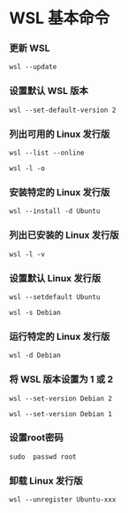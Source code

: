 # WSL 基本命令

### 更新 WSL
``wsl --update``

### 设置默认 WSL 版本
``wsl --set-default-version 2``

### 列出可用的 Linux 发行版
``wsl --list --online``

``wsl -l -o``

### 安装特定的 Linux 发行版
``wsl --install -d Ubuntu``

### 列出已安装的 Linux 发行版
``wsl -l -v``

### 设置默认 Linux 发行版
``wsl --setdefault Ubuntu``

``wsl -s Debian``

### 运行特定的 Linux 发行版
``wsl -d Debian``

### 将 WSL 版本设置为 1 或 2
``wsl --set-version Debian 2``

``wsl --set-version Debian 1``

### 设置root密码
``sudo  passwd root``

### 卸载 Linux 发行版
``wsl --unregister Ubuntu-xxx``

